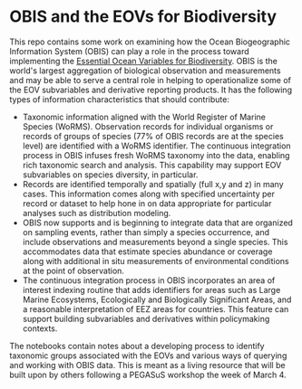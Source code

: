 # OBIS and the EOVs for Biodiversity
This repo contains some work on examining how the Ocean Biogeographic Information System (OBIS) can play a role in the process toward implementing the [Essential Ocean Variables for Biodiversity](http://www.goosocean.org/index.php?option=com_content&view=article&id=14&Itemid=114). OBIS is the world's largest aggregation of biological observation and measurements and may be able to serve a central role in helping to operationalize some of the EOV subvariables and derivative reporting products. It has the following types of information characteristics that should contribute:

* Taxonomic information aligned with the World Register of Marine Species (WoRMS). Observation records for individual organisms or records of groups of species (77% of OBIS records are at the species level) are identified with a WoRMS identifier. The continuous integration process in OBIS infuses fresh WoRMS taxonomy into the data, enabling rich taxonomic search and analysis. This capability may support EOV subvariables on species diversity, in particular.
* Records are identified temporally and spatially (full x,y and z) in many cases. This information comes along with specified uncertainty per record or dataset to help hone in on data appropriate for particular analyses such as distribution modeling.
* OBIS now supports and is beginning to integrate data that are organized on sampling events, rather than simply a species occurrence, and include observations and measurements beyond a single species. This accommodates data that estimate species abundance or coverage along with additional in situ measurements of environmental conditions at the point of observation.
* The continuous integration process in OBIS incorporates an area of interest indexing routine that adds identifiers for areas such as Large Marine Ecosystems, Ecologically and Biologically Significant Areas, and a reasonable interpretation of EEZ areas for countries. This feature can support building subvariables and derivatives within policymaking contexts.

The notebooks contain notes about a developing process to identify taxonomic groups associated with the EOVs and various ways of querying and working with OBIS data. This is meant as a living resource that will be built upon by others following a PEGASuS workshop the week of March 4.